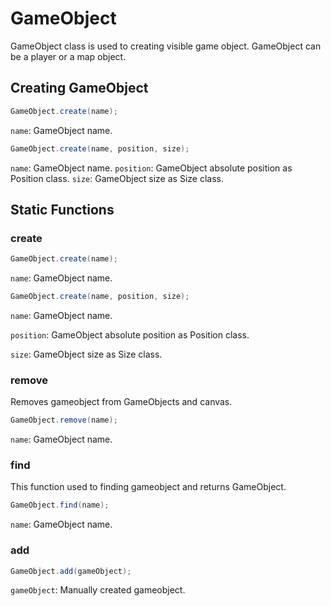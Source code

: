 # GameObject
GameObject class is used to creating visible game object. GameObject can be a player or a map object.

## Creating GameObject
```java
GameObject.create(name);
```
`name`: GameObject name.

```java
GameObject.create(name, position, size);
```
`name`: GameObject name.
`position`: GameObject absolute position as Position class.
`size`: GameObject size as Size class.

## Static Functions
### create
```java
GameObject.create(name);
```
`name`: GameObject name.

```java
GameObject.create(name, position, size);
```
`name`: GameObject name.

`position`: GameObject absolute position as Position class.

`size`: GameObject size as Size class.

### remove
Removes gameobject from GameObjects and canvas.

```java
GameObject.remove(name);
```
`name`: GameObject name.

### find
This function used to finding gameobject and returns GameObject. 

```java
GameObject.find(name);
```
`name`: GameObject name.

### add
```java
GameObject.add(gameObject);
```
`gameObject`: Manually created gameobject.
